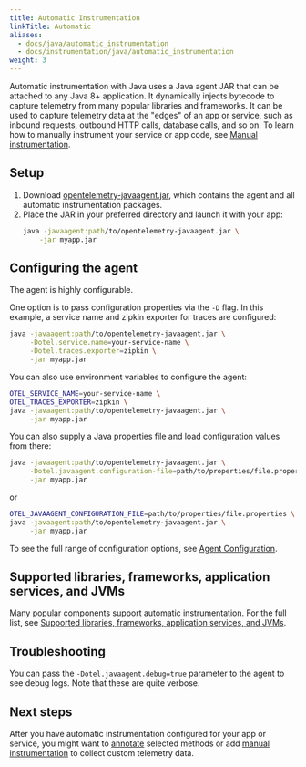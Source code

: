 ```yaml
---
title: Automatic Instrumentation
linkTitle: Automatic
aliases:
  - docs/java/automatic_instrumentation
  - docs/instrumentation/java/automatic_instrumentation
weight: 3
---
```


Automatic instrumentation with Java uses a Java agent JAR that can be attached
to any Java 8+ application. It dynamically injects bytecode to capture telemetry
from many popular libraries and frameworks. It can be used to capture telemetry
data at the "edges" of an app or service, such as inbound requests, outbound
HTTP calls, database calls, and so on. To learn how to manually instrument your
service or app code, see [Manual instrumentation](../manual).

## Setup

 1. Download [opentelemetry-javaagent.jar][], which
    contains the agent and all automatic instrumentation packages.
 2. Place the JAR in your preferred directory and launch it with your app:
    ```sh
    java -javaagent:path/to/opentelemetry-javaagent.jar \
        -jar myapp.jar
    ```

## Configuring the agent

The agent is highly configurable.

One option is to pass configuration properties via the `-D` flag. In this
example, a service name and zipkin exporter for traces are configured:

```sh
java -javaagent:path/to/opentelemetry-javaagent.jar \
     -Dotel.service.name=your-service-name \
     -Dotel.traces.exporter=zipkin \
     -jar myapp.jar
```

You can also use environment variables to configure the agent:

```sh
OTEL_SERVICE_NAME=your-service-name \
OTEL_TRACES_EXPORTER=zipkin \
java -javaagent:path/to/opentelemetry-javaagent.jar \
     -jar myapp.jar
```

You can also supply a Java properties file and load configuration values from there:

```sh
java -javaagent:path/to/opentelemetry-javaagent.jar \
     -Dotel.javaagent.configuration-file=path/to/properties/file.properties \
     -jar myapp.jar
```

or

```sh
OTEL_JAVAAGENT_CONFIGURATION_FILE=path/to/properties/file.properties \
java -javaagent:path/to/opentelemetry-javaagent.jar \
     -jar myapp.jar
```

To see the full range of configuration options, see [Agent Configuration][].

## Supported libraries, frameworks, application services, and JVMs

Many popular components support automatic instrumentation. For the full list,
see [Supported libraries, frameworks, application services, and JVMs][support].

## Troubleshooting

You can pass the `-Dotel.javaagent.debug=true` parameter to the agent to see
debug logs. Note that these are quite verbose.

## Next steps

After you have automatic instrumentation configured for your app or service, you
might want to [annotate](../annotations) selected methods or add [manual
instrumentation](../manual) to collect custom telemetry data.

[Agent Configuration]:
    https://github.com/open-telemetry/opentelemetry-java-instrumentation/blob/main/docs/agent-config.md
[opentelemetry-javaagent.jar]:
     https://github.com/open-telemetry/opentelemetry-java-instrumentation/releases/download/v1.12.0/opentelemetry-javaagent.jar
[support]:
    https://github.com/open-telemetry/opentelemetry-java-instrumentation/blob/main/docs/supported-libraries.md
